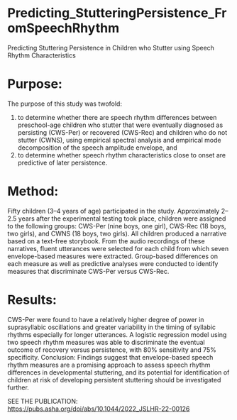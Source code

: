 # Predicting_StutteringPersistence_FromSpeechRhythm
Predicting Stuttering Persistence in Children who Stutter using Speech Rhythm Characteristics

# Purpose: 
The purpose of this study was twofold:  
1. to determine whether there are speech rhythm differences between preschool-age children who stutter that were eventually diagnosed as persisting (CWS-Per) or recovered (CWS-Rec) and children who do not stutter (CWNS), using empirical spectral analysis and empirical mode decomposition of the speech amplitude envelope, and 
2. to determine whether speech rhythm characteristics close to onset are predictive of later persistence.

# Method: 
Fifty children (3–4 years of age) participated in the study. Approximately 2–2.5 years after the experimental testing took place, children were assigned to the following groups: CWS-Per (nine boys, one girl), CWS-Rec (18 boys, two girls), and CWNS (18 boys, two girls). All children produced a narrative based on a text-free storybook. From the audio recordings of these narratives, fluent utterances were selected for each child from which seven envelope-based measures were extracted. Group-based differences on each measure as well as predictive analyses were conducted to identify measures that discriminate CWS-Per versus CWS-Rec.

# Results: 
CWS-Per were found to have a relatively higher degree of power in suprasyllabic oscillations and greater variability in the timing of syllabic rhythms especially for longer utterances. A logistic regression model using two speech rhythm measures was able to discriminate the eventual outcome of recovery versus persistence, with 80% sensitivity and 75% specificity.
Conclusion: Findings suggest that envelope-based speech rhythm measures are a promising approach to assess speech rhythm differences in developmental stuttering, and its potential for identification of children at risk of developing persistent stuttering should be investigated further.

SEE THE PUBLICATION: https://pubs.asha.org/doi/abs/10.1044/2022_JSLHR-22-00126 
